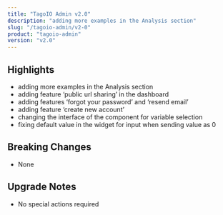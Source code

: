 ```yaml
---
title: "TagoIO Admin v2.0"
description: "adding more examples in the Analysis section"
slug: "/tagoio-admin/v2-0"
product: "tagoio-admin"
version: "v2.0"
---
```


## Highlights

- adding more examples in the Analysis section
- adding feature ‘public url sharing’ in the dashboard
- adding features ‘forgot your password’ and ‘resend email’
- adding feature ‘create new account’
- changing the interface of the component for variable selection
- fixing default value in the widget for input when sending value as 0

## Breaking Changes

- None

## Upgrade Notes

- No special actions required
